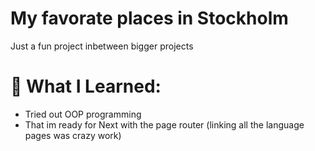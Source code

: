 # My favorate places in Stockholm
Just a fun project inbetween bigger projects

# 🚀 What I Learned:
- Tried out OOP programming
- That im ready for Next with the page router (linking all the language pages was crazy work)